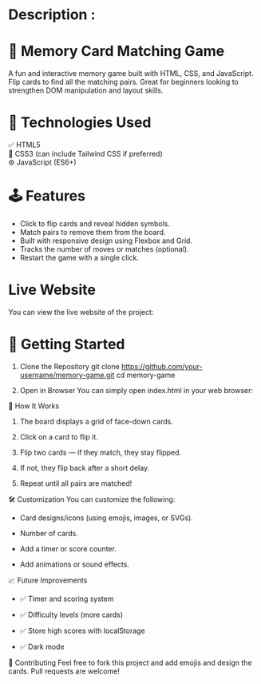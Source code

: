 # Description :
# 🧠 Memory Card Matching Game
A fun and interactive memory game built with HTML, CSS, and JavaScript. Flip cards to find all the matching pairs. Great for beginners looking to strengthen DOM manipulation and layout skills.
 
# 🔧 Technologies Used
✅ HTML5<br>
🎨 CSS3 (can include Tailwind CSS if preferred)<br>
⚙️ JavaScript (ES6+)<br>

# 🕹️ Features
* Click to flip cards and reveal hidden symbols.
* Match pairs to remove them from the board.
* Built with responsive design using Flexbox and Grid.
* Tracks the number of moves or matches (optional).
* Restart the game with a single click.

# Live Website
You can view the live website of the project: 

# 🚀 Getting Started
1. Clone the Repository
 git clone https://github.com/your-username/memory-game.git
 cd memory-game  

2. Open in Browser
You can simply open index.html in your web browser:

📜 How It Works
1. The board displays a grid of face-down cards.

2. Click on a card to flip it.

3. Flip two cards — if they match, they stay flipped.

4. If not, they flip back after a short delay.

5. Repeat until all pairs are matched!

🛠️ Customization
You can customize the following:

* Card designs/icons (using emojis, images, or SVGs).

* Number of cards.

* Add a timer or score counter.

* Add animations or sound effects.

📈 Future Improvements
* ✅ Timer and scoring system

* ✅ Difficulty levels (more cards)

* ✅ Store high scores with localStorage

* ✅ Dark mode

🤝 Contributing
Feel free to fork this project and add emojis and design the cards. Pull requests are welcome!





